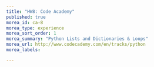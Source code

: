 ```yaml
---
title: "HW8: Code Academy"
published: true
morea_id: ca-8
morea_type: experience
morea_sort_order: 1
morea_summary: "Python Lists and Dictionaries & Loops"
morea_url: http://www.codecademy.com/en/tracks/python
morea_labels:

---
```

<!--## Code Academy Sign Up

Throughout the semester we will be exploring new concepts through Code Academy.
Visit [codecademy.com](http://www.codecademy.com/en/tracks/python) and create an account. Then go to view my profile. Post this URL to moodle to submit your assignment.

*Make sure you have completed **both** the Python Syntax & Tip Calculator exercises before the due date.*-->